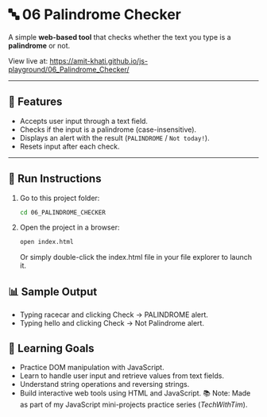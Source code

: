 # 🔤 06 Palindrome Checker
A simple **web-based tool** that checks whether the text you type is a **palindrome** or not.

View live at: https://amit-khati.github.io/js-playground/06_Palindrome_Checker/

---

## 📝 Features

- Accepts user input through a text field.  
- Checks if the input is a palindrome (case-insensitive).  
- Displays an alert with the result (`PALINDROME` / `Not today!`).  
- Resets input after each check.  

---

## 🚀 Run Instructions

1. Go to this project folder:
   ```bash
   cd 06_PALINDROME_CHECKER
2. Open the project in a browser:
   ```bash
   open index.html
   ```
   Or simply double-click the index.html file in your file explorer to launch it.

## 📊 Sample Output

 - Typing racecar and clicking Check → PALINDROME alert.
 - Typing hello and clicking Check → Not Palindrome alert.


## 🎯 Learning Goals

 - Practice DOM manipulation with JavaScript.
 - Learn to handle user input and retrieve values from text fields.
 - Understand string operations and reversing strings.
 - Build interactive web tools using HTML and JavaScript.
📚 Note: Made as part of my JavaScript mini-projects practice series (_TechWithTim_).
